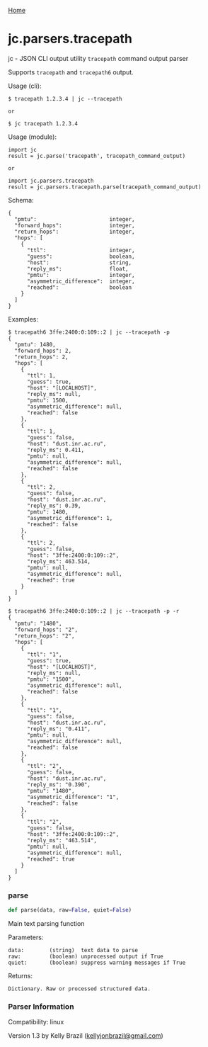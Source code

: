 [Home](https://kellyjonbrazil.github.io/jc/)
<a id="jc.parsers.tracepath"></a>

# jc.parsers.tracepath

jc - JSON CLI output utility `tracepath` command output parser

Supports `tracepath` and `tracepath6` output.

Usage (cli):

    $ tracepath 1.2.3.4 | jc --tracepath

    or

    $ jc tracepath 1.2.3.4

Usage (module):

    import jc
    result = jc.parse('tracepath', tracepath_command_output)

    or

    import jc.parsers.tracepath
    result = jc.parsers.tracepath.parse(tracepath_command_output)

Schema:

    {
      "pmtu":                       integer,
      "forward_hops":               integer,
      "return_hops":                integer,
      "hops": [
        {
          "ttl":                    integer,
          "guess":                  boolean,
          "host":                   string,
          "reply_ms":               float,
          "pmtu":                   integer,
          "asymmetric_difference":  integer,
          "reached":                boolean
        }
      ]
    }

Examples:

    $ tracepath6 3ffe:2400:0:109::2 | jc --tracepath -p
    {
      "pmtu": 1480,
      "forward_hops": 2,
      "return_hops": 2,
      "hops": [
        {
          "ttl": 1,
          "guess": true,
          "host": "[LOCALHOST]",
          "reply_ms": null,
          "pmtu": 1500,
          "asymmetric_difference": null,
          "reached": false
        },
        {
          "ttl": 1,
          "guess": false,
          "host": "dust.inr.ac.ru",
          "reply_ms": 0.411,
          "pmtu": null,
          "asymmetric_difference": null,
          "reached": false
        },
        {
          "ttl": 2,
          "guess": false,
          "host": "dust.inr.ac.ru",
          "reply_ms": 0.39,
          "pmtu": 1480,
          "asymmetric_difference": 1,
          "reached": false
        },
        {
          "ttl": 2,
          "guess": false,
          "host": "3ffe:2400:0:109::2",
          "reply_ms": 463.514,
          "pmtu": null,
          "asymmetric_difference": null,
          "reached": true
        }
      ]
    }

    $ tracepath6 3ffe:2400:0:109::2 | jc --tracepath -p -r
    {
      "pmtu": "1480",
      "forward_hops": "2",
      "return_hops": "2",
      "hops": [
        {
          "ttl": "1",
          "guess": true,
          "host": "[LOCALHOST]",
          "reply_ms": null,
          "pmtu": "1500",
          "asymmetric_difference": null,
          "reached": false
        },
        {
          "ttl": "1",
          "guess": false,
          "host": "dust.inr.ac.ru",
          "reply_ms": "0.411",
          "pmtu": null,
          "asymmetric_difference": null,
          "reached": false
        },
        {
          "ttl": "2",
          "guess": false,
          "host": "dust.inr.ac.ru",
          "reply_ms": "0.390",
          "pmtu": "1480",
          "asymmetric_difference": "1",
          "reached": false
        },
        {
          "ttl": "2",
          "guess": false,
          "host": "3ffe:2400:0:109::2",
          "reply_ms": "463.514",
          "pmtu": null,
          "asymmetric_difference": null,
          "reached": true
        }
      ]
    }

<a id="jc.parsers.tracepath.parse"></a>

### parse

```python
def parse(data, raw=False, quiet=False)
```

Main text parsing function

Parameters:

    data:        (string)  text data to parse
    raw:         (boolean) unprocessed output if True
    quiet:       (boolean) suppress warning messages if True

Returns:

    Dictionary. Raw or processed structured data.

### Parser Information
Compatibility:  linux

Version 1.3 by Kelly Brazil (kellyjonbrazil@gmail.com)
